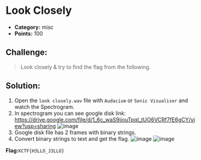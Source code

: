 # Look Closely

- **Category:** misc
- **Points:** 100

## Challenge:

> Look closely & try to find the flag from the following.

## Solution:

1. Open the `look closely.wav` file with `Audacium` or `Sonic Visualiser` and watch the Spectrogram.
2. In spectrogram you can see google disk link: https://drive.google.com/file/d/1_6c_waS9ijouTpqI_tUO6VCRf7fE6gCY/view?usp=sharing
![image](https://user-images.githubusercontent.com/74129817/150630911-07fc1149-03e4-4705-bc03-686fc805c883.png)
3. Google disk file has 2 frames with binary strings.
4. Convert binary strings to text and get the flag.
![image](https://user-images.githubusercontent.com/74129817/150631018-c7b590ae-1b36-4487-bb77-cea7033bde24.png)
![image](https://user-images.githubusercontent.com/74129817/150631048-461d90d5-741f-4df5-b15c-403534e42257.png)

**Flag:**`KCTF{H3LLO_J3LLO}`


